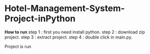 # Hotel-Management-System-Project-inPython


**How to run**
step 1 : first you need install python.
step 2 : download zip project.
step 3 : extract project.
step 4 : double click in main.py.

  Project is run
